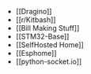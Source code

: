- [[Dragino]]
- [[r/Kitbash]]
- [[Bill Making Stuff]]
- [[STM32-Base]]
- [[SelfHosted Home]]
- [[Esphome]]
- [[python-socket.io]]